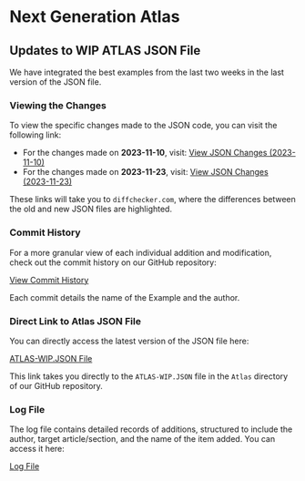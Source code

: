 # Next Generation Atlas

## Updates to WIP ATLAS JSON File

We have integrated the best examples from the last two weeks in the last version of the JSON file.

### Viewing the Changes

To view the specific changes made to the JSON code, you can visit the following link:

- For the changes made on **2023-11-10**, visit: [View JSON Changes (2023-11-10)](https://www.diffchecker.com/yl4PWxGl/)
- For the changes made on **2023-11-23**, visit: [View JSON Changes (2023-11-23)](https://www.diffchecker.com/emXrRgFU/)
  
These links will take you to `diffchecker.com`, where the differences between the old and new JSON files are highlighted.

### Commit History

For a more granular view of each individual addition and modification, check out the commit history on our GitHub repository:

[View Commit History](https://github.com/EndgameEdge/Next-Generation-Atlas/commits/main/Atlas/ATLAS-WIP.JSON)

Each commit details the name of the Example and the author.

### Direct Link to Atlas JSON File

You can directly access the latest version of the JSON file here:

[ATLAS-WIP.JSON File](https://github.com/EndgameEdge/Next-Generation-Atlas/blob/main/Atlas/ATLAS-WIP.JSON)

This link takes you directly to the `ATLAS-WIP.JSON` file in the `Atlas` directory of our GitHub repository.

### Log File

The log file contains detailed records of additions, structured to include the author, target article/section, and the name of the item added. You can access it here:

[Log File](https://github.com/EndgameEdge/Next-Generation-Atlas/blob/main/Logs.md)

